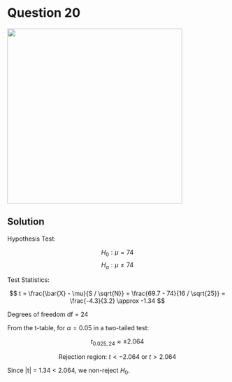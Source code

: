 # Question 20
<img src="https://github.com/user-attachments/assets/3fbfb232-039c-4b3e-ad38-8e4bb0ece95a" width="400">

## Solution

Hypothesis Test:

$$
H_0:μ = 74
$$
$$
H_a:μ ≠ 74
$$

Test Statistics:

$$
t = \frac{\bar{X} - \mu}{S / \sqrt{N}} = \frac{69.7 - 74}{16 / \sqrt{25}} = \frac{-4.3}{3.2} \approx -1.34
$$

Degrees of freedom df = 24

From the t-table, for $\alpha = 0.05$ in a two-tailed test:

$$
t_{0.025,24} \approx \pm 2.064
$$

$$
\text{Rejection region: } t < -2.064 \text{ or } t > 2.064
$$

Since |t| = 1.34 < 2.064, we non-reject $H_0$.
